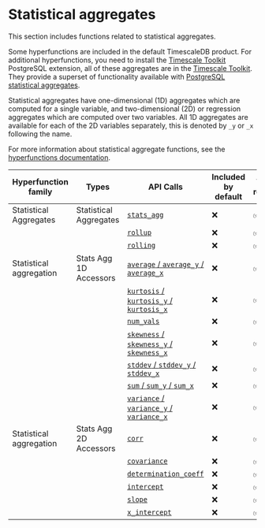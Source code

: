 # Statistical aggregates
This section includes functions related to statistical aggregates.

Some hyperfunctions are included in the default TimescaleDB product. For
additional hyperfunctions, you need to install the
[Timescale Toolkit][install-toolkit] PostgreSQL extension, all of these aggregates 
are in the [Timescale Toolkit][install-toolkit]. They provide a superset of functionality
available with [PostgreSQL statistical aggregates][pg-stats-aggs].

Statistical aggregates have one-dimensional (1D) aggregates which are 
computed for a single variable, and two-dimensional (2D) or regression 
aggregates which are computed over two variables. All 1D aggregates are 
available for each of the 2D variables separately, this is denoted by `_y` 
or `_x` following the name. 

For more information about statistical aggregate functions, see the
[hyperfunctions documentation][hyperfunctions-stats-aggs].

|Hyperfunction family|Types|API Calls|Included by default|Toolkit required|
|-|-|-|-|-|
|Statistical Aggregates|Statistical Aggregates|[`stats_agg`](/hyperfunctions/stats_aggs/stats_agg/)|❌|✅|
|||[`rollup`](/hyperfunctions/stats_aggs/rollup-stats/)|❌|✅|
|||[`rolling`](/hyperfunctions/stats_aggs/rolling-stats/)|❌|✅|
|Statistical aggregation|Stats Agg 1D Accessors|[`average` / `average_y` / `average_x`](/hyperfunctions/stats_aggs/average-stats/)|❌|✅|
|||[`kurtosis` / `kurtosis_y` / `kurtosis_x`](/hyperfunctions/stats_aggs/kurtosis/)|❌|✅|
|||[`num_vals`](/hyperfunctions/stats_aggs/num_vals-stats/)|❌|✅|
|||[`skewness` / `skewness_y` / `skewness_x`](/hyperfunctions/stats_aggs/skewness/)|❌|✅|
|||[`stddev` / `stddev_y` / `stddev_x`](/hyperfunctions/stats_aggs/stddev/)|❌|✅|
|||[`sum` / `sum_y` / `sum_x`](/hyperfunctions/stats_aggs/sum-stats/)|❌|✅|
|||[`variance` / `variance_y` / `variance_x`](/hyperfunctions/stats_aggs/variance/)|❌|✅|
|Statistical aggregation|Stats Agg 2D Accessors|[`corr`](/hyperfunctions/stats_aggs/corr-stats/)|❌|✅|
|||[`covariance`](/hyperfunctions/stats_aggs/covariance/)|❌|✅|
|||[`determination_coeff`](/hyperfunctions/stats_aggs/determination_coeff/)|❌|✅|
|||[`intercept`](/hyperfunctions/stats_aggs/intercept/)|❌|✅|
|||[`slope`](/hyperfunctions/stats_aggs/slope-stats/)|❌|✅|
|||[`x_intercept`](/hyperfunctions/stats_aggs/x_intercept/)|❌|✅|



[hyperfunctions-stats-aggs]: timescaledb/:currentVersion:/how-to-guides/hyperfunctions/stats-aggs/
[install-toolkit]: timescaledb/:currentVersion:/how-to-guides/hyperfunctions/install-toolkit
[pg-stats-aggs]: https://www.postgresql.org/docs/current/functions-aggregate.html#FUNCTIONS-AGGREGATE-STATISTICS-TABLE